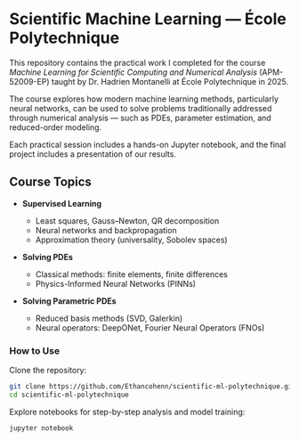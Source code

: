 # Scientific Machine Learning — École Polytechnique

This repository contains the practical work I completed for the course *Machine Learning for Scientific Computing and Numerical Analysis* (APM-52009-EP) taught by Dr. Hadrien Montanelli at École Polytechnique in 2025.

The course explores how modern machine learning methods, particularly neural networks, can be used to solve problems traditionally addressed through numerical analysis — such as PDEs, parameter estimation, and reduced-order modeling.

Each practical session includes a hands-on Jupyter notebook, and the final project includes a presentation of our results.

## Course Topics

- **Supervised Learning**
  - Least squares, Gauss–Newton, QR decomposition
  - Neural networks and backpropagation
  - Approximation theory (universality, Sobolev spaces)

- **Solving PDEs**
  - Classical methods: finite elements, finite differences
  - Physics-Informed Neural Networks (PINNs)

- **Solving Parametric PDEs**
  - Reduced basis methods (SVD, Galerkin)
  - Neural operators: DeepONet, Fourier Neural Operators (FNOs)

### How to Use

Clone the repository:
```bash
git clone https://github.com/Ethancohenn/scientific-ml-polytechnique.git
cd scientific-ml-polytechnique
```

Explore notebooks for step-by-step analysis and model training:
```bash
jupyter notebook
```

